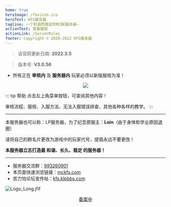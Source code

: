 ```yaml
---
home: true
heroImage: /favicon.ico
heroText: KFS服务器
tagline: 一个和谐而稳定的MCBE服务器~
actionText: 查看服规
actionLink: /ServerRules
footer: Copyright © 2020-2022 KFS服务器
---
```

>该官网更新日期: **2022.3.5** 

>版本号: **V3.0.56** 

* 所有正在 **审核内** 及 **服务器内** 玩家必须以新版服规为准！

<div align="center"><img src="/img/跨年服 (1).jpg"></div>

::: tip 帮助
点击左上角菜单按钮，可查阅其他内容！

审核流程、服规、入服方法、无法入服错误排查、其他各种各样的教学。
:::
- - -

本服务器也可以称：LP服务器，为了纪念原服主：**Loin**（由于身体和学业原因退圈）

请将自己的群名片更改为游戏中的玩家代号，提倡永远不要更改！

**本服务器立志打造最 和谐、长久、稳定 的服务器！**
- - -
* 服务器交流群：[993260901](https://jq.qq.com/?_wv=1027&k=mS9tw9Gi)
* 本页面快速浏览链接：[mckfs.com](https://mckfs.com)
* 苦力怕论坛宣传帖：[kfs.klpbbs.com](https://kfs.klpbbs.com)

![Logo_Long.jfif](/img/Logo_Long.jfif)

<div align="center"><a href="https://beian.miit.gov.cn">备案中</a></div>
